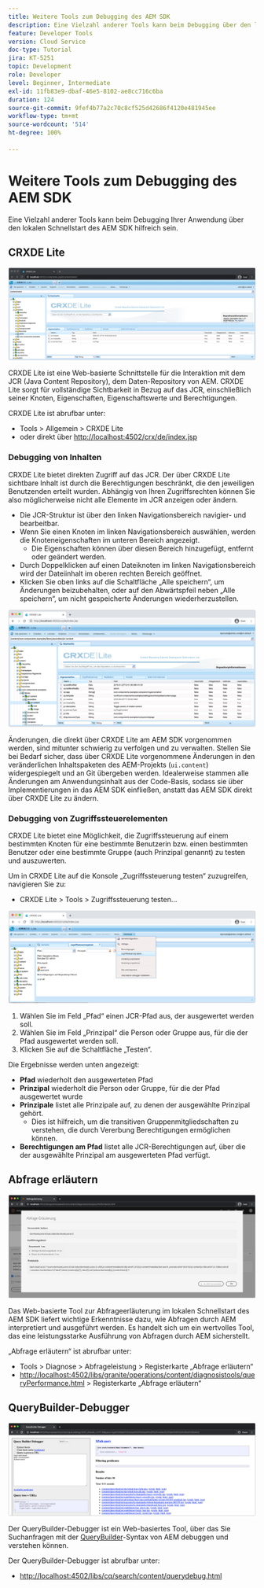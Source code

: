 ```yaml
---
title: Weitere Tools zum Debugging des AEM SDK
description: Eine Vielzahl anderer Tools kann beim Debugging über den lokalen Schnellstart des AEM SDK hilfreich sein.
feature: Developer Tools
version: Cloud Service
doc-type: Tutorial
jira: KT-5251
topic: Development
role: Developer
level: Beginner, Intermediate
exl-id: 11fb83e9-dbaf-46e5-8102-ae8cc716c6ba
duration: 124
source-git-commit: 9fef4b77a2c70c8cf525d42686f4120e481945ee
workflow-type: tm+mt
source-wordcount: '514'
ht-degree: 100%

---
```


# Weitere Tools zum Debugging des AEM SDK

Eine Vielzahl anderer Tools kann beim Debugging Ihrer Anwendung über den lokalen Schnellstart des AEM SDK hilfreich sein.

## CRXDE Lite

![CRXDE Lite](./assets/other-tools/crxde-lite.png)

CRXDE Lite ist eine Web-basierte Schnittstelle für die Interaktion mit dem JCR (Java Content Repository), dem Daten-Repository von AEM. CRXDE Lite sorgt für vollständige Sichtbarkeit in Bezug auf das JCR, einschließlich seiner Knoten, Eigenschaften, Eigenschaftswerte und Berechtigungen.

CRXDE Lite ist abrufbar unter:

+ Tools > Allgemein > CRXDE Lite
+ oder direkt über [http://localhost:4502/crx/de/index.jsp](http://localhost:4502/crx/de/index.jsp)

### Debugging von Inhalten

CRXDE Lite bietet direkten Zugriff auf das JCR. Der über CRXDE Lite sichtbare Inhalt ist durch die Berechtigungen beschränkt, die den jeweiligen Benutzenden erteilt wurden. Abhängig von Ihren Zugriffsrechten können Sie also möglicherweise nicht alle Elemente im JCR anzeigen oder ändern.

+ Die JCR-Struktur ist über den linken Navigationsbereich navigier- und bearbeitbar.
+ Wenn Sie einen Knoten im linken Navigationsbereich auswählen, werden die Knoteneigenschaften im unteren Bereich angezeigt.
   + Die Eigenschaften können über diesen Bereich hinzugefügt, entfernt oder geändert werden.
+ Durch Doppelklicken auf einen Dateiknoten im linken Navigationsbereich wird der Dateiinhalt im oberen rechten Bereich geöffnet.
+ Klicken Sie oben links auf die Schaltfläche „Alle speichern“, um Änderungen beizubehalten, oder auf den Abwärtspfeil neben „Alle speichern“, um nicht gespeicherte Änderungen wiederherzustellen.

![CRXDE Lite – Debugging von Inhalten](./assets/other-tools/crxde-lite__debugging-content.png)

Änderungen, die direkt über CRXDE Lite am AEM SDK vorgenommen werden, sind mitunter schwierig zu verfolgen und zu verwalten. Stellen Sie bei Bedarf sicher, dass über CRXDE Lite vorgenommene Änderungen in den veränderlichen Inhaltspaketen des AEM-Projekts (`ui.content`) widergespiegelt und an Git übergeben werden. Idealerweise stammen alle Änderungen am Anwendungsinhalt aus der Code-Basis, sodass sie über Implementierungen in das AEM SDK einfließen, anstatt das AEM SDK direkt über CRXDE Lite zu ändern.

### Debugging von Zugriffssteuerelementen

CRXDE Lite bietet eine Möglichkeit, die Zugriffssteuerung auf einem bestimmten Knoten für eine bestimmte Benutzerin bzw. einen bestimmten Benutzer oder eine bestimmte Gruppe (auch Prinzipal genannt) zu testen und auszuwerten.

Um in CRXDE Lite auf die Konsole „Zugriffssteuerung testen“ zuzugreifen, navigieren Sie zu:

+ CRXDE Lite > Tools > Zugriffssteuerung testen…

![CRXDE Lite – Zugriffssteuerung testen](./assets/other-tools/crxde-lite__test-access-control.png)

1. Wählen Sie im Feld „Pfad“ einen JCR-Pfad aus, der ausgewertet werden soll.
1. Wählen Sie im Feld „Prinzipal“ die Person oder Gruppe aus, für die der Pfad ausgewertet werden soll.
1. Klicken Sie auf die Schaltfläche „Testen“.

Die Ergebnisse werden unten angezeigt:

+ __Pfad__ wiederholt den ausgewerteten Pfad
+ __Prinzipal__ wiederholt die Person oder Gruppe, für die der Pfad ausgewertet wurde
+ __Prinzipale__ listet alle Prinzipale auf, zu denen der ausgewählte Prinzipal gehört.
   + Dies ist hilfreich, um die transitiven Gruppenmitgliedschaften zu verstehen, die durch Vererbung Berechtigungen ermöglichen können.
+ __Berechtigungen am Pfad__ listet alle JCR-Berechtigungen auf, über die der ausgewählte Prinzipal am ausgewerteten Pfad verfügt.

## Abfrage erläutern

![Abfrage erläutern](./assets/other-tools/explain-query.png)

Das Web-basierte Tool zur Abfrageerläuterung im lokalen Schnellstart des AEM SDK liefert wichtige Erkenntnisse dazu, wie Abfragen durch AEM interpretiert und ausgeführt werden. Es handelt sich um ein wertvolles Tool, das eine leistungsstarke Ausführung von Abfragen durch AEM sicherstellt.

„Abfrage erläutern“ ist abrufbar unter:

+ Tools > Diagnose > Abfrageleistung > Registerkarte „Abfrage erläutern“
+ [http://localhost:4502/libs/granite/operations/content/diagnosistools/queryPerformance.html](http://localhost:4502/libs/granite/operations/content/diagnosistools/queryPerformance.html) > Registerkarte „Abfrage erläutern“

## QueryBuilder-Debugger

![QueryBuilder-Debugger](./assets/other-tools/query-debugger.png)

Der QueryBuilder-Debugger ist ein Web-basiertes Tool, über das Sie Suchanfragen mit der [QueryBuilder](https://experienceleague.adobe.com/docs/experience-manager-65/developing/platform/query-builder/querybuilder-api.html?lang=de)-Syntax von AEM debuggen und verstehen können.

Der QueryBuilder-Debugger ist abrufbar unter:

+ [http://localhost:4502/libs/cq/search/content/querydebug.html](http://localhost:4502/libs/cq/search/content/querydebug.html)
